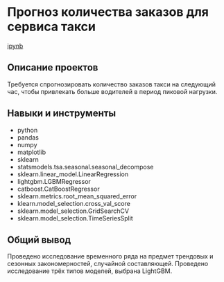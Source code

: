 # Прогноз количества заказов для сервиса такси
[ipynb](Personal_model.ipynb)
## Описание проектов
Требуется спрогнозировать количество заказов такси на следующий час, чтобы привлекать больше водителей в период пиковой нагрузки.
## Навыки и инструменты
* python
* pandas
* numpy
* matplotlib
* sklearn
* statsmodels.tsa.seasonal.seasonal_decompose
* sklearn.linear_model.LinearRegression
* lightgbm.LGBMRegressor
* catboost.CatBoostRegressor
* sklearn.metrics.root_mean_squared_error
* klearn.model_selection.cross_val_score
* sklearn.model_selection.GridSearchCV
* sklearn.model_selection.TimeSeriesSplit 

## Общий вывод
Проведено исследование временного ряда на предмет трендовых и сезонных закономерностей, случайной составляющей. Проведено исследование трёх типов моделей, выбрана LightGBM.




